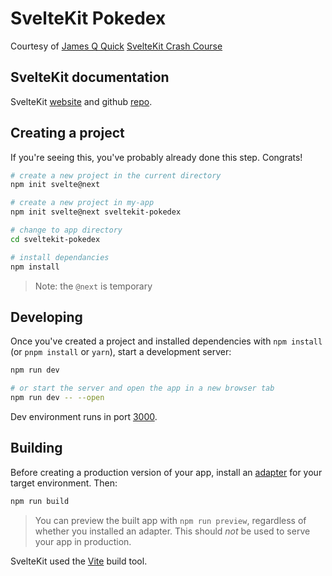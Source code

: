 # SvelteKit Pokedex

Courtesy of [James Q Quick](https://www.youtube.com/channel/UC-T8W79DN6PBnzomelvqJYw) [SvelteKit Crash Course](https://www.youtube.com/watch?v=UU7MgYIbtAk)

## SvelteKit documentation

SvelteKit [website](https://kit.svelte.dev/) and github [repo](https://github.com/sveltejs/kit/tree/master/packages/create-svelte).

## Creating a project

If you're seeing this, you've probably already done this step. Congrats!

```bash
# create a new project in the current directory
npm init svelte@next

# create a new project in my-app
npm init svelte@next sveltekit-pokedex

# change to app directory
cd sveltekit-pokedex

# install dependancies
npm install
```

> Note: the `@next` is temporary

## Developing

Once you've created a project and installed dependencies with `npm install` (or `pnpm install` or `yarn`), start a development server:

```bash
npm run dev

# or start the server and open the app in a new browser tab
npm run dev -- --open
```

Dev environment runs in port [3000](http://localhost:3000/).

## Building

Before creating a production version of your app, install an [adapter](https://kit.svelte.dev/docs#adapters) for your target environment. Then:

```bash
npm run build
```

> You can preview the built app with `npm run preview`, regardless of whether you installed an adapter. This should _not_ be used to serve your app in production.


SvelteKit used the [Vite](https://vitejs.dev/) build tool.
